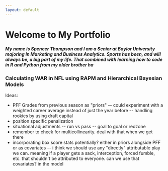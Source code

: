 ```yaml
---
layout: default
---
```

# Welcome to My Portfolio
##### My name is Spencer Thompson and I am a Senior at Baylor University majoring in Marketing and Business Analytics. Sports has been, and will always be, a big part of my life. That combined with learning how to code in R and Python from my older brother ha



### Calculating WAR in NFL using RAPM and Hierarchical Bayesian Models 
Ideas:
- PFF Grades from previous season as "priors"
    -- could experiment with a weighted career average instead of just the year before
    -- handling rookies by using draft capital
- position specific penalization
- situational adjustments
    -- run vs pass
    -- goal to goal or redzone
- remember to check for multicollinearity. deal with that when we get there 
- incorporating box score stats potentially? either in priors alongside PFF or as covariates
    -- i think we should use any "directly" attributable play we can. meaning if a player gets a sack, interception, forced fumble, etc. that shouldn't be attributed to everyone. can we use that covariates? in the model
